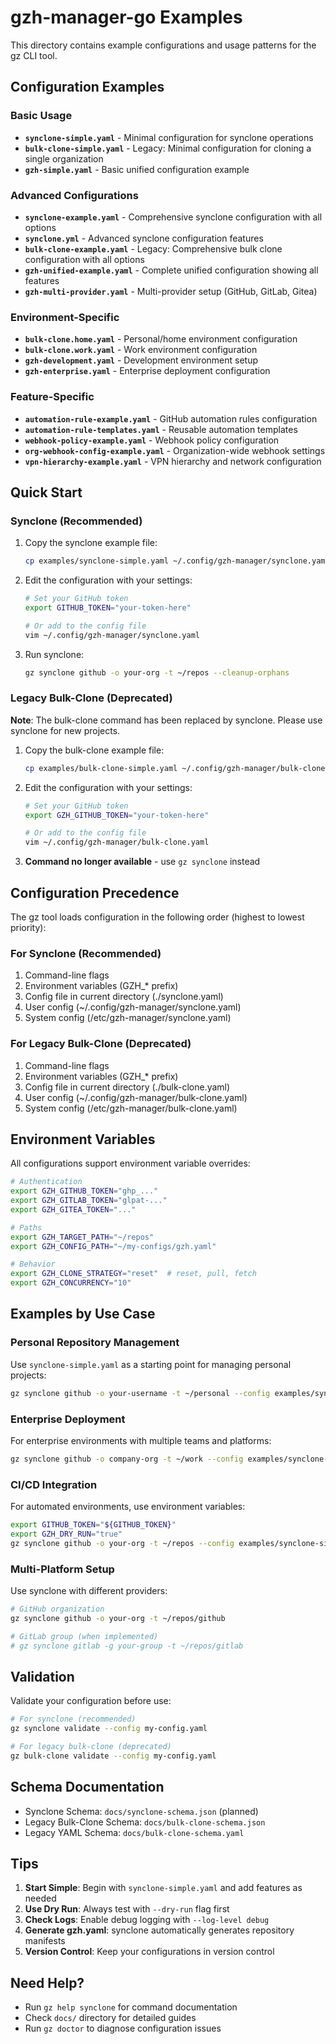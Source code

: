 # gzh-manager-go Examples

This directory contains example configurations and usage patterns for the gz CLI tool.

## Configuration Examples

### Basic Usage

- **`synclone-simple.yaml`** - Minimal configuration for synclone operations
- **`bulk-clone-simple.yaml`** - Legacy: Minimal configuration for cloning a single organization
- **`gzh-simple.yaml`** - Basic unified configuration example

### Advanced Configurations

- **`synclone-example.yaml`** - Comprehensive synclone configuration with all options
- **`synclone.yml`** - Advanced synclone configuration features
- **`bulk-clone-example.yaml`** - Legacy: Comprehensive bulk clone configuration with all options
- **`gzh-unified-example.yaml`** - Complete unified configuration showing all features
- **`gzh-multi-provider.yaml`** - Multi-provider setup (GitHub, GitLab, Gitea)

### Environment-Specific

- **`bulk-clone.home.yaml`** - Personal/home environment configuration
- **`bulk-clone.work.yaml`** - Work environment configuration
- **`gzh-development.yaml`** - Development environment setup
- **`gzh-enterprise.yaml`** - Enterprise deployment configuration

### Feature-Specific

- **`automation-rule-example.yaml`** - GitHub automation rules configuration
- **`automation-rule-templates.yaml`** - Reusable automation templates
- **`webhook-policy-example.yaml`** - Webhook policy configuration
- **`org-webhook-config-example.yaml`** - Organization-wide webhook settings
- **`vpn-hierarchy-example.yaml`** - VPN hierarchy and network configuration

## Quick Start

### Synclone (Recommended)

1. Copy the synclone example file:

   ```bash
   cp examples/synclone-simple.yaml ~/.config/gzh-manager/synclone.yaml
   ```

2. Edit the configuration with your settings:

   ```bash
   # Set your GitHub token
   export GITHUB_TOKEN="your-token-here"

   # Or add to the config file
   vim ~/.config/gzh-manager/synclone.yaml
   ```

3. Run synclone:

   ```bash
   gz synclone github -o your-org -t ~/repos --cleanup-orphans
   ```

### Legacy Bulk-Clone (Deprecated)

**Note**: The bulk-clone command has been replaced by synclone. Please use synclone for new projects.

1. Copy the bulk-clone example file:

   ```bash
   cp examples/bulk-clone-simple.yaml ~/.config/gzh-manager/bulk-clone.yaml
   ```

2. Edit the configuration with your settings:

   ```bash
   # Set your GitHub token
   export GZH_GITHUB_TOKEN="your-token-here"

   # Or add to the config file
   vim ~/.config/gzh-manager/bulk-clone.yaml
   ```

3. **Command no longer available** - use `gz synclone` instead

## Configuration Precedence

The gz tool loads configuration in the following order (highest to lowest priority):

### For Synclone (Recommended)
1. Command-line flags
2. Environment variables (GZH\_\* prefix)
3. Config file in current directory (./synclone.yaml)
4. User config (~/.config/gzh-manager/synclone.yaml)
5. System config (/etc/gzh-manager/synclone.yaml)

### For Legacy Bulk-Clone (Deprecated)
1. Command-line flags
2. Environment variables (GZH\_\* prefix)
3. Config file in current directory (./bulk-clone.yaml)
4. User config (~/.config/gzh-manager/bulk-clone.yaml)
5. System config (/etc/gzh-manager/bulk-clone.yaml)

## Environment Variables

All configurations support environment variable overrides:

```bash
# Authentication
export GZH_GITHUB_TOKEN="ghp_..."
export GZH_GITLAB_TOKEN="glpat-..."
export GZH_GITEA_TOKEN="..."

# Paths
export GZH_TARGET_PATH="~/repos"
export GZH_CONFIG_PATH="~/my-configs/gzh.yaml"

# Behavior
export GZH_CLONE_STRATEGY="reset"  # reset, pull, fetch
export GZH_CONCURRENCY="10"
```

## Examples by Use Case

### Personal Repository Management

Use `synclone-simple.yaml` as a starting point for managing personal projects:

```bash
gz synclone github -o your-username -t ~/personal --config examples/synclone-simple.yaml
```

### Enterprise Deployment

For enterprise environments with multiple teams and platforms:

```bash
gz synclone github -o company-org -t ~/work --config examples/synclone-example.yaml
```

### CI/CD Integration

For automated environments, use environment variables:

```bash
export GITHUB_TOKEN="${GITHUB_TOKEN}"
export GZH_DRY_RUN="true"
gz synclone github -o your-org -t ~/repos --config examples/synclone-simple.yaml
```

### Multi-Platform Setup

Use synclone with different providers:

```bash
# GitHub organization
gz synclone github -o your-org -t ~/repos/github

# GitLab group (when implemented)
# gz synclone gitlab -g your-group -t ~/repos/gitlab
```

## Validation

Validate your configuration before use:

```bash
# For synclone (recommended)
gz synclone validate --config my-config.yaml

# For legacy bulk-clone (deprecated)  
gz bulk-clone validate --config my-config.yaml
```

## Schema Documentation

- Synclone Schema: `docs/synclone-schema.json` (planned)
- Legacy Bulk-Clone Schema: `docs/bulk-clone-schema.json`
- Legacy YAML Schema: `docs/bulk-clone-schema.yaml`

## Tips

1. **Start Simple**: Begin with `synclone-simple.yaml` and add features as needed
2. **Use Dry Run**: Always test with `--dry-run` flag first
3. **Check Logs**: Enable debug logging with `--log-level debug`
4. **Generate gzh.yaml**: synclone automatically generates repository manifests
5. **Version Control**: Keep your configurations in version control

## Need Help?

- Run `gz help synclone` for command documentation
- Check `docs/` directory for detailed guides
- Run `gz doctor` to diagnose configuration issues
